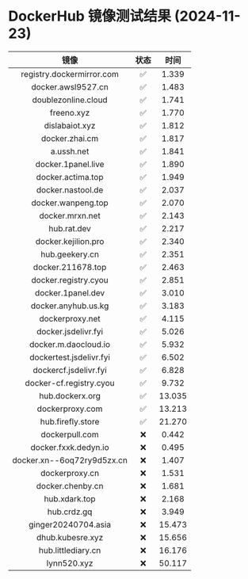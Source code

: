 # DockerHub 镜像测试结果 (2024-11-23)

|  镜像  |  状态  |  时间  |
| :----: | :----: | :----: |
| registry.dockermirror.com | ✅ | 1.339 |
| docker.awsl9527.cn | ✅ | 1.483 |
| doublezonline.cloud | ✅ | 1.741 |
| freeno.xyz | ✅ | 1.770 |
| dislabaiot.xyz | ✅ | 1.812 |
| docker.zhai.cm | ✅ | 1.817 |
| a.ussh.net | ✅ | 1.841 |
| docker.1panel.live | ✅ | 1.890 |
| docker.actima.top | ✅ | 1.949 |
| docker.nastool.de | ✅ | 2.037 |
| docker.wanpeng.top | ✅ | 2.070 |
| docker.mrxn.net | ✅ | 2.143 |
| hub.rat.dev | ✅ | 2.217 |
| docker.kejilion.pro | ✅ | 2.340 |
| hub.geekery.cn | ✅ | 2.351 |
| docker.211678.top | ✅ | 2.463 |
| docker.registry.cyou | ✅ | 2.851 |
| docker.1panel.dev | ✅ | 3.010 |
| docker.anyhub.us.kg | ✅ | 3.183 |
| dockerproxy.net | ✅ | 4.115 |
| docker.jsdelivr.fyi | ✅ | 5.026 |
| docker.m.daocloud.io | ✅ | 5.932 |
| dockertest.jsdelivr.fyi | ✅ | 6.502 |
| dockercf.jsdelivr.fyi | ✅ | 6.828 |
| docker-cf.registry.cyou | ✅ | 9.732 |
| hub.dockerx.org | ✅ | 13.035 |
| dockerproxy.com | ✅ | 13.213 |
| hub.firefly.store | ✅ | 21.270 |
| dockerpull.com | ❌ | 0.442 |
| docker.fxxk.dedyn.io | ❌ | 0.495 |
| docker.xn--6oq72ry9d5zx.cn | ❌ | 1.407 |
| dockerproxy.cn | ❌ | 1.531 |
| docker.chenby.cn | ❌ | 1.681 |
| hub.xdark.top | ❌ | 2.168 |
| hub.crdz.gq | ❌ | 3.949 |
| ginger20240704.asia | ❌ | 15.473 |
| dhub.kubesre.xyz | ❌ | 15.656 |
| hub.littlediary.cn | ❌ | 16.176 |
| lynn520.xyz | ❌ | 50.117 |
